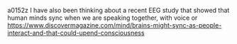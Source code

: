 a0152z
I have also been thinking about a recent EEG study that showed that human minds sync when we are speaking together, with voice or
https://www.discovermagazine.com/mind/brains-might-sync-as-people-interact-and-that-could-upend-consciousness
